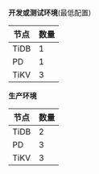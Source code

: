 

**开发或测试环境**(最低配置)

| 节点 | 数量 |
|---------|---------|
| TiDB | 1 |
| PD | 1 |
| TiKV | 3 |



**生产环境**

| 节点 | 数量 |
|---------|---------|
| TiDB | 2 |
| PD | 3 |
| TiKV | 3 |
